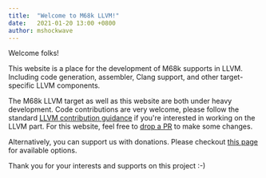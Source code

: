 ```yaml
---
title:  "Welcome to M68k LLVM!"
date:   2021-01-20 13:00 +0800
author: mshockwave
---
```

Welcome folks!

This website is a place for the development of M68k supports in LLVM. Including code generation, assembler, Clang support, and other target-specific LLVM components.

The M68k LLVM target as well as this website are both under heavy development. Code contributions are very welcome, please follow the standard [LLVM contribution guidance](https://llvm.org/docs/Contributing.html) if you're interested in working on the LLVM part. For this website, feel free to [drop a PR](https://github.com/m680x0/m680x0.github.io) to make some changes.

Alternatively, you can support us with donations. Please checkout [this page](/donation) for available options.

Thank you for your interests and supports on this project :-)
